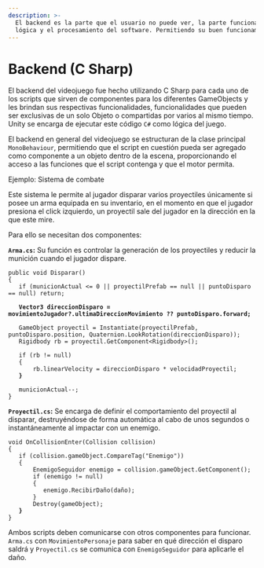 ```yaml
---
description: >-
  El backend es la parte que el usuario no puede ver, la parte funcional, la
  lógica y el procesamiento del software. Permitiendo su buen funcionamiento.
---
```


# Backend (C Sharp)

El backend del videojuego fue hecho utilizando C Sharp para cada uno de los scripts que sirven de componentes para los diferentes GameObjects y les brindan sus respectivas funcionalidades, funcionalidades que pueden ser exclusivas de un solo Objeto o compartidas por varios al mismo tiempo. Unity se encarga de ejecutar este código `C#` como lógica del juego.&#x20;

El backend en general del videojuego se estructuran de la clase principal `MonoBehaviour`, permitiendo que el script en cuestión pueda ser agregado como componente a un objeto dentro de la escena, proporcionando el acceso a las funciones que el script contenga y que el motor permita. &#x20;

Ejemplo: Sistema de combate

Este sistema le permite al jugador disparar varios proyectiles únicamente si posee un arma equipada en su inventario, en el momento en que el jugador presiona el click izquierdo, un proyectil sale del jugador en la dirección en la que este mire.&#x20;

Para ello se necesitan dos componentes:

**`Arma.cs`:** Su función es controlar la generación de los proyectiles y reducir la munición cuando el jugador dispare.

<pre><code>public void Disparar()
{
   if (municionActual &#x3C;= 0 || proyectilPrefab == null || puntoDisparo == null) return;
<strong>
</strong><strong>   Vector3 direccionDisparo = movimientoJugador?.ultimaDireccionMovimiento ?? puntoDisparo.forward;
</strong>
   GameObject proyectil = Instantiate(proyectilPrefab, puntoDisparo.position, Quaternion.LookRotation(direccionDisparo));
   Rigidbody rb = proyectil.GetComponent&#x3C;Rigidbody>();

   if (rb != null)
   {
       rb.linearVelocity = direccionDisparo * velocidadProyectil;
<strong>   }
</strong>
   municionActual--;
}
</code></pre>

**`Proyectil.cs`:** Se encarga de definir el comportamiento del proyectil al disparar, destruyéndose de forma automática al cabo de unos segundos o instantáneamente al impactar con un enemigo.

<pre><code>void OnCollisionEnter(Collision collision)
{
   if (collision.gameObject.CompareTag("Enemigo"))
   {
       EnemigoSeguidor enemigo = collision.gameObject.GetComponent();
       if (enemigo != null)
       {
          enemigo.RecibirDaño(daño);
       }    
       Destroy(gameObject);
<strong>   }
</strong>}
</code></pre>

Ambos scripts deben comunicarse con otros componentes para funcionar. `Arma.cs` con `MovimientoPersonaje` para saber en qué dirección el disparo saldrá y `Proyectil.cs` se comunica con `EnemigoSeguidor` para aplicarle el daño.

